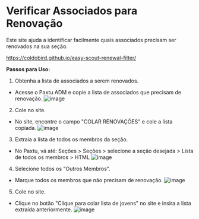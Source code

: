 # Verificar Associados para Renovação
Este site ajuda a identificar facilmente quais associados precisam ser renovados na sua seção.

https://coldobird.github.io/easy-scout-renewal-filter/

**Passos para Uso:**
1. Obtenha a lista de associados a serem renovados.
  - Acesse o Paxtu ADM e copie a lista de associados que precisam de renovação.
![image](https://github.com/user-attachments/assets/438ecfb7-5901-4727-9517-14b74a1b5d95)

2. Cole no site.
  - No site, encontre o campo "COLAR RENOVAÇÕES" e cole a lista copiada.
![image](https://github.com/user-attachments/assets/1216839a-73e5-4656-aa32-f041938fab85)

3. Extraia a lista de todos os membros da seção.
  - No Paxtu, vá até: Seções > Seções > selecione a seção desejada > Lista de todos os membros > HTML
![image](https://github.com/user-attachments/assets/eabbf1be-9878-4eaa-ae6c-3f2fc20459b9)

4. Selecione todos os "Outros Membros".
  - Marque todos os membros que não precisam de renovação.
![image](https://github.com/user-attachments/assets/8239e7fb-2dc8-43c0-9fef-6a8988c1f2ab)

5. Cole no site.
  - Clique no botão "Clique para colar lista de jovens" no site e insira a lista extraída anteriormente.
![image](https://github.com/user-attachments/assets/1e2a8c46-ddb1-43e7-8e0b-aec42073c615)

